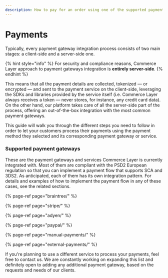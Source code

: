 ```yaml
---
description: How to pay for an order using one of the supported payment gateways
---
```


# Payments

Typically, every payment gateway integration process consists of two main stages: a client-side and a server-side one. 

{% hint style="info" %}
For security and compliance reasons, Commerce Layer approach to payment gateways integration is **entirely server-side**.
{% endhint %}

This means that all the payment details are collected, tokenized — or encrypted — and sent to the payment service on the client-side, leveraging the SDKs and libraries provided by the service itself \(i.e. Commerce Layer always receives a token — never stores, for instance, any credit card data\). On the other hand, our platform takes care of all the server-side part of the process, offering an out-of-the-box integration with the most common payment gateways.

This guide will walk you through the different steps you need to follow in order to let your customers process their payments using the payment method they selected and its corresponding payment gateway or service.

### Supported payment gateways

These are the payment gateways and services Commerce Layer is currently integrated with. Most of them are compliant with the PSD2 European regulation so that you can implement a payment flow that supports SCA and 3DS2. As anticipated, each of them has its own integration pattern. For details and examples of how to implement the payment flow in any of these cases, see the related sections.

{% page-ref page="braintree/" %}

{% page-ref page="stripe/" %}

{% page-ref page="adyen/" %}

{% page-ref page="paypal/" %}

{% page-ref page="manual-payments/" %}

{% page-ref page="external-payments/" %}

If you're planning to use a different service to process your payments, feel free to contact us. We are constantly working on expanding this list and definitely open to adding any additional payment gateway, based on the requests and needs of our clients.

